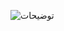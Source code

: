 
![توضيحات ](https://'github.com/semnan-university-ai/image-processing-class/blob/main/excersiecs/Homayontoosy/24/khoroji%20tasvir.jpg')
